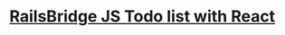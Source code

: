 # [RailsBridge JS Todo list with React](http://docs.railsbridge.org/javascript-to-do-list-with-react/javascript-to-do-list-with-react)
